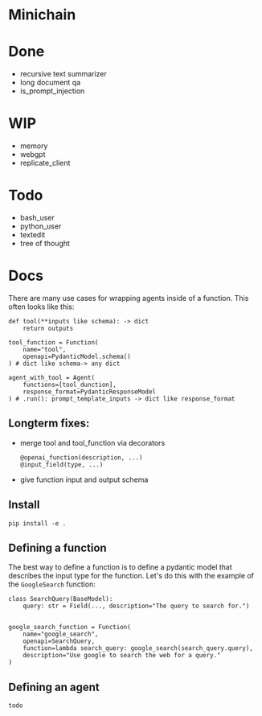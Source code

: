 # Minichain

# Done
- recursive text summarizer
- long document qa
- is_prompt_injection

# WIP
- memory
- webgpt
- replicate_client

# Todo
- bash_user
- python_user
- textedit
- tree of thought


# Docs
There are many use cases for wrapping agents inside of a function. This often looks like this:
```
def tool(**inputs like schema): -> dict
    return outputs

tool_function = Function(
    name="tool",
    openapi=PydanticModel.schema()
) # dict like schema-> any dict

agent_with_tool = Agent(
    functions=[tool_dunction],
    response_format=PydanticResponseModel
) # .run(): prompt_template_inputs -> dict like response_format
```

## Longterm fixes:
- merge tool and tool_function via decorators
    ```
    @openai_function(description, ...)
    @input_field(type, ...)
    ```
- give function input and output schema


## Install
```
pip install -e .
```

## Defining a function
The best way to define a function is to define a pydantic model that describes the input type for the function. Let's do this with the example of the `GoogleSearch` function:
```
class SearchQuery(BaseModel):
    query: str = Field(..., description="The query to search for.")


google_search_function = Function(
    name="google_search",
    openapi=SearchQuery,
    function=lambda search_query: google_search(search_query.query),
    description="Use google to search the web for a query."
)
```

## Defining an agent
```
todo
```
